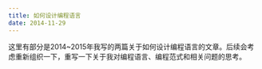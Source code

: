 ```yaml
---
title: 如何设计编程语言
date: 2014-11-29
---
```


这里有部分是2014~2015年我写的两篇关于如何设计编程语言的文章。后续会考虑重新组织一下，重写一下关于我对编程语言、编程范式和相关问题的思考。